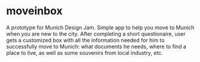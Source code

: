 moveinbox
=========

A prototype for Munich Design Jam. Simple app to help you move to Munich when you are new to the city. After completing a short questionaire, user gets a customized box with all the information needed for him to successfully move to Munich: what documents he needs, where to find a place to live, as well as some souvenirs from local industry, etc. 
